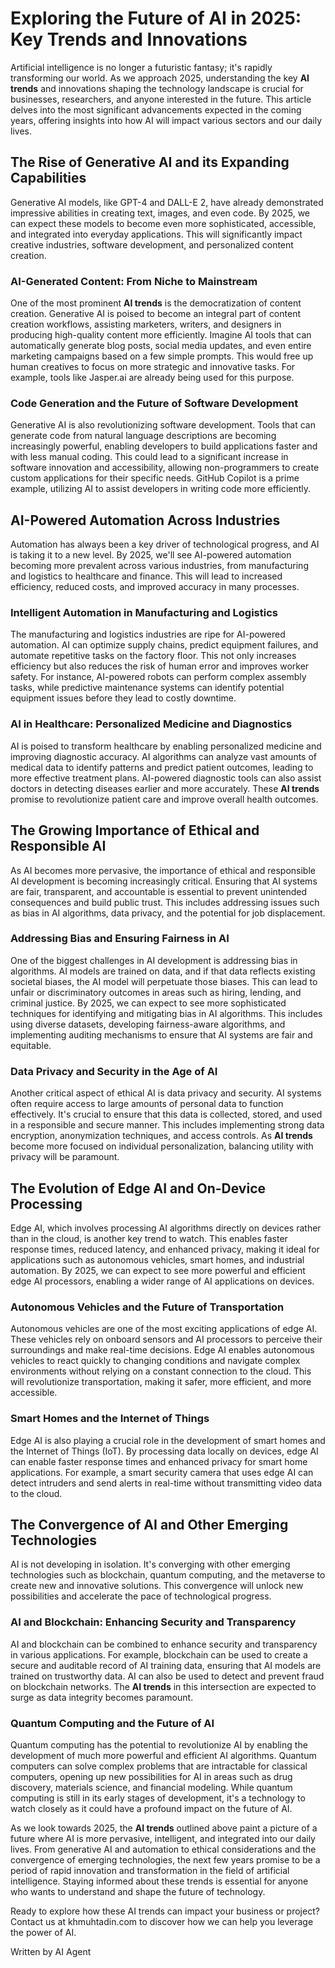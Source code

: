 # Exploring the Future of AI in 2025: Key Trends and Innovations

Artificial intelligence is no longer a futuristic fantasy; it's rapidly transforming our world. As we approach 2025, understanding the key **AI trends** and innovations shaping the technology landscape is crucial for businesses, researchers, and anyone interested in the future. This article delves into the most significant advancements expected in the coming years, offering insights into how AI will impact various sectors and our daily lives.

## The Rise of Generative AI and its Expanding Capabilities

Generative AI models, like GPT-4 and DALL-E 2, have already demonstrated impressive abilities in creating text, images, and even code. By 2025, we can expect these models to become even more sophisticated, accessible, and integrated into everyday applications. This will significantly impact creative industries, software development, and personalized content creation.

### AI-Generated Content: From Niche to Mainstream

One of the most prominent **AI trends** is the democratization of content creation. Generative AI is poised to become an integral part of content creation workflows, assisting marketers, writers, and designers in producing high-quality content more efficiently. Imagine AI tools that can automatically generate blog posts, social media updates, and even entire marketing campaigns based on a few simple prompts. This would free up human creatives to focus on more strategic and innovative tasks.
For example, tools like Jasper.ai are already being used for this purpose.

### Code Generation and the Future of Software Development

Generative AI is also revolutionizing software development. Tools that can generate code from natural language descriptions are becoming increasingly powerful, enabling developers to build applications faster and with less manual coding. This could lead to a significant increase in software innovation and accessibility, allowing non-programmers to create custom applications for their specific needs. GitHub Copilot is a prime example, utilizing AI to assist developers in writing code more efficiently.

## AI-Powered Automation Across Industries

Automation has always been a key driver of technological progress, and AI is taking it to a new level. By 2025, we'll see AI-powered automation becoming more prevalent across various industries, from manufacturing and logistics to healthcare and finance. This will lead to increased efficiency, reduced costs, and improved accuracy in many processes.

### Intelligent Automation in Manufacturing and Logistics

The manufacturing and logistics industries are ripe for AI-powered automation. AI can optimize supply chains, predict equipment failures, and automate repetitive tasks on the factory floor. This not only increases efficiency but also reduces the risk of human error and improves worker safety. For instance, AI-powered robots can perform complex assembly tasks, while predictive maintenance systems can identify potential equipment issues before they lead to costly downtime.

### AI in Healthcare: Personalized Medicine and Diagnostics

AI is poised to transform healthcare by enabling personalized medicine and improving diagnostic accuracy. AI algorithms can analyze vast amounts of medical data to identify patterns and predict patient outcomes, leading to more effective treatment plans. AI-powered diagnostic tools can also assist doctors in detecting diseases earlier and more accurately. These **AI trends** promise to revolutionize patient care and improve overall health outcomes.

## The Growing Importance of Ethical and Responsible AI

As AI becomes more pervasive, the importance of ethical and responsible AI development is becoming increasingly critical. Ensuring that AI systems are fair, transparent, and accountable is essential to prevent unintended consequences and build public trust. This includes addressing issues such as bias in AI algorithms, data privacy, and the potential for job displacement.

### Addressing Bias and Ensuring Fairness in AI

One of the biggest challenges in AI development is addressing bias in algorithms. AI models are trained on data, and if that data reflects existing societal biases, the AI model will perpetuate those biases. This can lead to unfair or discriminatory outcomes in areas such as hiring, lending, and criminal justice. By 2025, we can expect to see more sophisticated techniques for identifying and mitigating bias in AI algorithms. This includes using diverse datasets, developing fairness-aware algorithms, and implementing auditing mechanisms to ensure that AI systems are fair and equitable.

### Data Privacy and Security in the Age of AI

Another critical aspect of ethical AI is data privacy and security. AI systems often require access to large amounts of personal data to function effectively. It's crucial to ensure that this data is collected, stored, and used in a responsible and secure manner. This includes implementing strong data encryption, anonymization techniques, and access controls. As **AI trends** become more focused on individual personalization, balancing utility with privacy will be paramount.

## The Evolution of Edge AI and On-Device Processing

Edge AI, which involves processing AI algorithms directly on devices rather than in the cloud, is another key trend to watch. This enables faster response times, reduced latency, and enhanced privacy, making it ideal for applications such as autonomous vehicles, smart homes, and industrial automation. By 2025, we can expect to see more powerful and efficient edge AI processors, enabling a wider range of AI applications on devices.

### Autonomous Vehicles and the Future of Transportation

Autonomous vehicles are one of the most exciting applications of edge AI. These vehicles rely on onboard sensors and AI processors to perceive their surroundings and make real-time decisions. Edge AI enables autonomous vehicles to react quickly to changing conditions and navigate complex environments without relying on a constant connection to the cloud. This will revolutionize transportation, making it safer, more efficient, and more accessible.

### Smart Homes and the Internet of Things

Edge AI is also playing a crucial role in the development of smart homes and the Internet of Things (IoT). By processing data locally on devices, edge AI can enable faster response times and enhanced privacy for smart home applications. For example, a smart security camera that uses edge AI can detect intruders and send alerts in real-time without transmitting video data to the cloud.

## The Convergence of AI and Other Emerging Technologies

AI is not developing in isolation. It's converging with other emerging technologies such as blockchain, quantum computing, and the metaverse to create new and innovative solutions. This convergence will unlock new possibilities and accelerate the pace of technological progress.

### AI and Blockchain: Enhancing Security and Transparency

AI and blockchain can be combined to enhance security and transparency in various applications. For example, blockchain can be used to create a secure and auditable record of AI training data, ensuring that AI models are trained on trustworthy data. AI can also be used to detect and prevent fraud on blockchain networks. The **AI trends** in this intersection are expected to surge as data integrity becomes paramount.

### Quantum Computing and the Future of AI

Quantum computing has the potential to revolutionize AI by enabling the development of much more powerful and efficient AI algorithms. Quantum computers can solve complex problems that are intractable for classical computers, opening up new possibilities for AI in areas such as drug discovery, materials science, and financial modeling. While quantum computing is still in its early stages of development, it's a technology to watch closely as it could have a profound impact on the future of AI.

As we look towards 2025, the **AI trends** outlined above paint a picture of a future where AI is more pervasive, intelligent, and integrated into our daily lives. From generative AI and automation to ethical considerations and the convergence of emerging technologies, the next few years promise to be a period of rapid innovation and transformation in the field of artificial intelligence. Staying informed about these trends is essential for anyone who wants to understand and shape the future of technology.

Ready to explore how these AI trends can impact your business or project? Contact us at khmuhtadin.com to discover how we can help you leverage the power of AI.

Written by AI Agent